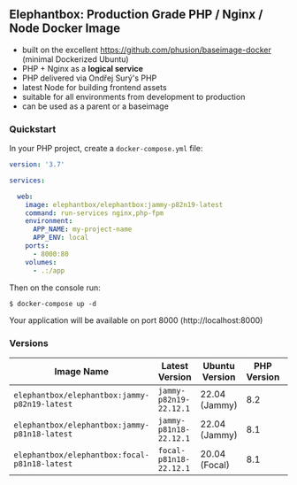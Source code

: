 ## Elephantbox: Production Grade PHP / Nginx / Node Docker Image

- built on the excellent https://github.com/phusion/baseimage-docker (minimal Dockerized Ubuntu)
- PHP + Nginx as a **logical service**
- PHP delivered via Ondřej Surý's PHP
- latest Node for building frontend assets
- suitable for all environments from development to production
- can be used as a parent or a baseimage

### Quickstart

In your PHP project, create a `docker-compose.yml` file:

```yml
version: '3.7'

services:

  web:
    image: elephantbox/elephantbox:jammy-p82n19-latest
    command: run-services nginx,php-fpm
    environment:
      APP_NAME: my-project-name
      APP_ENV: local
    ports:
      - 8000:80
    volumes:
      - .:/app
```

Then on the console run:

```
$ docker-compose up -d
```

Your application will be available on port 8000 (http://localhost:8000)

### Versions

| Image Name | Latest Version | Ubuntu Version | PHP Version | Node Version |
| --------------------------------------------- | ---------------------- | ------------- | --- | -- |
| `elephantbox/elephantbox:jammy-p82n19-latest` | `jammy-p82n19-22.12.1` | 22.04 (Jammy) | 8.2 | 19 |
| `elephantbox/elephantbox:jammy-p81n18-latest` | `jammy-p81n18-22.12.1` | 22.04 (Jammy) | 8.1 | 18 |
| `elephantbox/elephantbox:focal-p81n18-latest` | `focal-p81n18-22.12.1` | 20.04 (Focal) | 8.1 | 18 |
